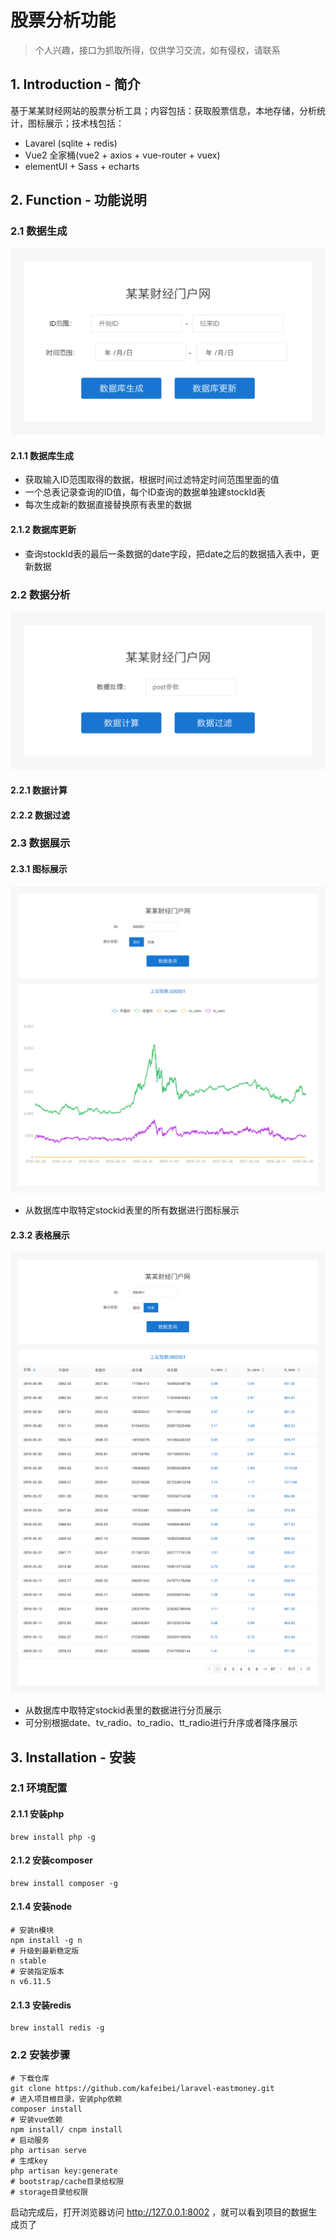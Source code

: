 # 股票分析功能

> 个人兴趣，接口为抓取所得，仅供学习交流，如有侵权，请联系


## 1. Introduction - 简介
基于某某财经网站的股票分析工具；内容包括：获取股票信息，本地存储，分析统计，图标展示；技术栈包括：

* Lavarel (sqlite + redis)
* Vue2 全家桶(vue2 + axios + vue-router + vuex)
* elementUI + Sass + echarts


## 2. Function - 功能说明
### 2.1 数据生成
<img src="https://raw.githubusercontent.com/kafeibei/laravel-eastmoney/master/resources/images/readme/form.png" />

#### 2.1.1 数据库生成
* 获取输入ID范围取得的数据，根据时间过滤特定时间范围里面的值
* 一个总表记录查询的ID值，每个ID查询的数据单独建stockId表
* 每次生成新的数据直接替换原有表里的数据

#### 2.1.2 数据库更新
* 查询stockId表的最后一条数据的date字段，把date之后的数据插入表中，更新数据

### 2.2 数据分析
<img src="https://raw.githubusercontent.com/kafeibei/laravel-eastmoney/master/resources/images/readme/east.png" />

#### 2.2.1 数据计算

#### 2.2.2 数据过滤

### 2.3 数据展示

#### 2.3.1 图标展示
<img src="https://raw.githubusercontent.com/kafeibei/laravel-eastmoney/master/resources/images/readme/search_echart.png" />

* 从数据库中取特定stockid表里的所有数据进行图标展示

#### 2.3.2 表格展示
<img src="https://raw.githubusercontent.com/kafeibei/laravel-eastmoney/master/resources/images/readme/search_table.png" />

* 从数据库中取特定stockid表里的数据进行分页展示
* 可分别根据date、tv_radio、to_radio、tt_radio进行升序或者降序展示

## 3. Installation - 安装

### 2.1 环境配置
#### 2.1.1 安装php
```
brew install php -g
```

#### 2.1.2 安装composer
```
brew install composer -g
```

#### 2.1.4 安装node
```
# 安装n模块
npm install -g n
# 升级到最新稳定版
n stable
# 安装指定版本
n v6.11.5
```

#### 2.1.3 安装redis
```
brew install redis -g
```


### 2.2 安装步骤
```
# 下载仓库
git clone https://github.com/kafeibei/laravel-eastmoney.git
# 进入项目根目录，安装php依赖
composer install
# 安装vue依赖 
npm install/ cnpm install
# 启动服务
php artisan serve
# 生成key
php artisan key:generate
# bootstrap/cache目录给权限
# storage目录给权限
```
启动完成后，打开浏览器访问 http://127.0.0.1:8002 ，就可以看到项目的数据生成页了